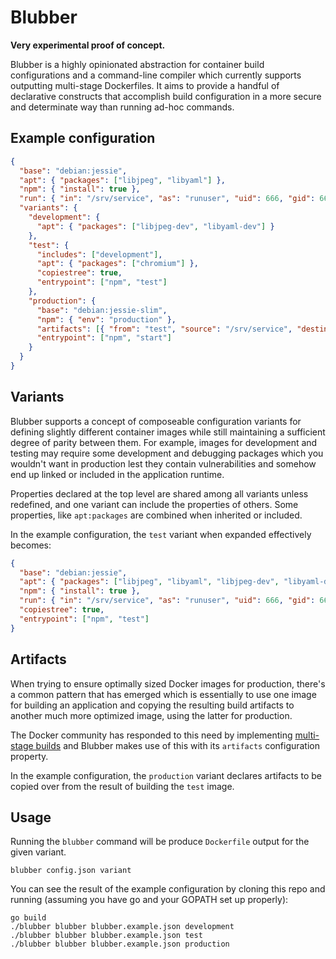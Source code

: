 # Blubber

**Very experimental proof of concept.**

Blubber is a highly opinionated abstraction for container build configurations
and a command-line compiler which currently supports outputting multi-stage
Dockerfiles. It aims to provide a handful of declarative constructs that
accomplish build configuration in a more secure and determinate way than
running ad-hoc commands.

## Example configuration

```json
{
  "base": "debian:jessie",
  "apt": { "packages": ["libjpeg", "libyaml"] },
  "npm": { "install": true },
  "run": { "in": "/srv/service", "as": "runuser", "uid": 666, "gid": 666 },
  "variants": {
    "development": {
      "apt": { "packages": ["libjpeg-dev", "libyaml-dev"] }
    },
    "test": {
      "includes": ["development"],
      "apt": { "packages": ["chromium"] },
      "copiestree": true,
      "entrypoint": ["npm", "test"]
    },
    "production": {
      "base": "debian:jessie-slim",
      "npm": { "env": "production" },
      "artifacts": [{ "from": "test", "source": "/srv/service", "destination": "." }],
      "entrypoint": ["npm", "start"]
    }
  }
}
```

## Variants

Blubber supports a concept of composeable configuration variants for defining
slightly different container images while still maintaining a sufficient
degree of parity between them. For example, images for development and testing
may require some development and debugging packages which you wouldn't want in
production lest they contain vulnerabilities and somehow end up linked or
included in the application runtime.

Properties declared at the top level are shared among all variants unless
redefined, and one variant can include the properties of others. Some
properties, like `apt:packages` are combined when inherited or included.

In the example configuration, the `test` variant when expanded effectively
becomes:

```json
{
  "base": "debian:jessie",
  "apt": { "packages": ["libjpeg", "libyaml", "libjpeg-dev", "libyaml-dev", "chromium"] },
  "npm": { "install": true },
  "run": { "in": "/srv/service", "as": "runuser", "uid": 666, "gid": 666 },
  "copiestree": true,
  "entrypoint": ["npm", "test"]
}
```

## Artifacts

When trying to ensure optimally sized Docker images for production, there's a
common pattern that has emerged which is essentially to use one image for
building an application and copying the resulting build artifacts to another
much more optimized image, using the latter for production.

The Docker community has responded to this need by implementing
[multi-stage builds](https://github.com/moby/moby/pull/32063) and Blubber
makes use of this with its `artifacts` configuration property.

In the example configuration, the `production` variant declares artifacts to
be copied over from the result of building the `test` image.

## Usage

Running the `blubber` command will be produce `Dockerfile` output for the
given variant.

    blubber config.json variant

You can see the result of the example configuration by cloning this repo and
running (assuming you have go and your GOPATH set up properly):

    go build
    ./blubber blubber blubber.example.json development
    ./blubber blubber blubber.example.json test
    ./blubber blubber blubber.example.json production
